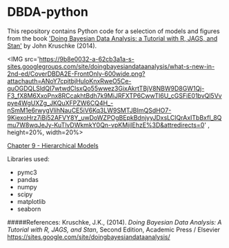 # DBDA-python
This repository contains Python code for a selection of models and figures from the book <A target="_blank" href='https://sites.google.com/site/doingbayesiandataanalysis/'>'Doing Bayesian Data Analysis: a Tutorial with R, JAGS, and Stan'</A> by John Kruschke (2014).<P>

<IMG src='https://9b8e0032-a-62cb3a1a-s-sites.googlegroups.com/site/doingbayesiandataanalysis/what-s-new-in-2nd-ed/CoverDBDA2E-FrontOnly-600wide.png?attachauth=ANoY7cpjtbjHuIoKnxRweO5Ce-quOGDQLSldQI7wtwdClsxQo55wwez3GixAkrtTBjV8NBW9D8GW1Qj-F3_fX8M6XxoPnx8RCcakhtBdh7k9MiJRFXTP6CwwTI6U_cGSFiE01bvQl5Vvpye4WgUXZg_JKQuXFPZW6CQ4H_-nSmM1e6rwygVlihNauCE5iV6Kq3LW9SMTJBImQSdHO7-9KiexoHrz7iBi52AFVY8Y_uwDoWZPOgBEpkBdnjyyJDxsLCIQrAxITbBxfI_8Qmu7W8wqJeJy-KuTlvDWkmkY0Qn-vpKMjilEhzE%3D&attredirects=0' , height=20%, width=20%><P>
<A href='http://nbviewer.jupyter.org/github/JWarmenhoven/DBDA-python/blob/master/Notebooks/Chapter%209.ipynb'>Chapter 9 - Hierarchical Models</A><BR>

Libraries used:
<UL>
<LI>pymc3
<LI>pandas
<LI>numpy
<LI>scipy
<LI>matplotlib
<LI>seaborn
</UL>

#####References:
Kruschke, J.K., (2014). <I>Doing Bayesian Data Analysis: A Tutorial with R, JAGS, and Stan</I>, Second Edition, Academic Press / Elsevier https://sites.google.com/site/doingbayesiandataanalysis/
